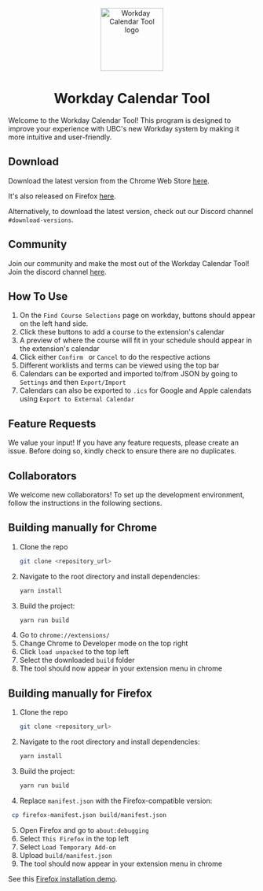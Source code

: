 <p align="center">
  <img src="/public/logo128.png" width="128px" height="128px" alt="Workday Calendar Tool logo">
</p>
<h1 align="center">Workday Calendar Tool</h1>

Welcome to the Workday Calendar Tool! This program is designed to improve your experience with UBC's new Workday system by making it more intuitive and user-friendly.

## Download

Download the latest version from the Chrome Web Store [here](https://chromewebstore.google.com/detail/ubc-workday-side-by-side/gonljejijjjmjccdbjokcmmdfmlincmh).

It's also released on Firefox [here](https://addons.mozilla.org/en-GB/firefox/addon/ubc-workday-calendar).

Alternatively, to download the latest version, check out our Discord channel `#download-versions`.

## Community

Join our community and make the most out of the Workday Calendar Tool!
Join the discord channel [here](https://discord.gg/cx93fAJUJf).

## How To Use

1. On the `Find Course Selections` page on workday, buttons should appear on the left hand side.
2. Click these buttons to add a course to the extension's calendar
3. A preview of where the course will fit in your schedule should appear in the extension's calendar
4. Click either `Confirm ` or `Cancel` to do the respective actions
5. Different worklists and terms can be viewed using the top bar
6. Calendars can be exported and imported to/from JSON by going to `Settings` and then `Export/Import`
7. Calendars can also be exported to `.ics` for Google and Apple calendats using `Export to External Calendar`

## Feature Requests

We value your input! If you have any feature requests, please create an issue.
Before doing so, kindly check to ensure there are no duplicates.

## Collaborators

We welcome new collaborators! To set up the development environment, follow
the instructions in the following sections.

## Building manually for Chrome

1. Clone the repo
   ```bash
   git clone <repository_url>
   ```
2. Navigate to the root directory and install dependencies:
   ```bash
   yarn install
   ```
3. Build the project:
   ```bash
   yarn run build
   ```
4. Go to `chrome://extensions/`
5. Change Chrome to Developer mode on the top right
6. Click `load unpacked` to the top left
7. Select the downloaded `build` folder
8. The tool should now appear in your extension menu in chrome

## Building manually for Firefox

1. Clone the repo
   ```bash
   git clone <repository_url>
   ```
2. Navigate to the root directory and install dependencies:
   ```bash
   yarn install
   ```
3. Build the project:
   ```bash
   yarn run build
   ```
4. Replace `manifest.json` with the Firefox-compatible version:

```bash
 cp firefox-manifest.json build/manifest.json
```

5. Open Firefox and go to `about:debugging`
6. Select `This Firefox` in the top left
7. Select `Load Temporary Add-on`
8. Upload `build/manifest.json`
9. The tool should now appear in your extension menu in chrome

See this [Firefox installation demo](./public/firefox-demo-v1.3.gif).
